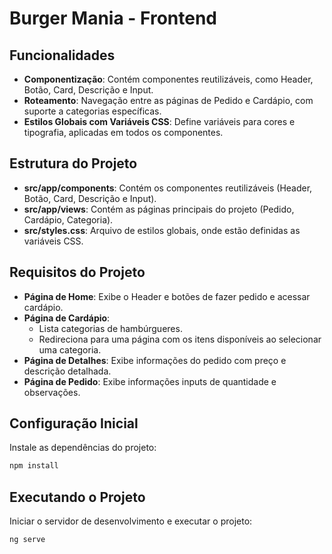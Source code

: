 # Burger Mania - Frontend

## Funcionalidades

- **Componentização**: Contém componentes reutilizáveis, como Header, Botão, Card, Descrição e Input.
- **Roteamento**: Navegação entre as páginas de Pedido e Cardápio, com suporte a categorias específicas.
- **Estilos Globais com Variáveis CSS**: Define variáveis para cores e tipografia, aplicadas em todos os componentes.

## Estrutura do Projeto

- **src/app/components**: Contém os componentes reutilizáveis (Header, Botão, Card, Descrição e Input).
- **src/app/views**: Contém as páginas principais do projeto (Pedido, Cardápio, Categoria).
- **src/styles.css**: Arquivo de estilos globais, onde estão definidas as variáveis CSS.

## Requisitos do Projeto

- **Página de Home**: Exibe o Header e botões de fazer pedido e acessar cardápio.
- **Página de Cardápio**:
  - Lista categorias de hambúrgueres.
  - Redireciona para uma página com os itens disponíveis ao selecionar uma categoria.
- **Página de Detalhes**: Exibe informações do pedido com preço e descrição detalhada.
- **Página de Pedido**: Exibe informações inputs de quantidade e observações.


## Configuração Inicial

Instale as dependências do projeto:
   
   ```bash
   npm install
   ```
## Executando o Projeto

Iniciar o servidor de desenvolvimento e executar o projeto:

```bash
ng serve
```
